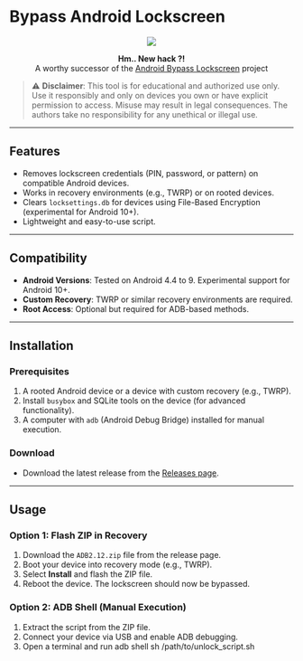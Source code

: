 # Bypass Android Lockscreen

<p align="center">
<img src="https://img.icons8.com/windows/96/000000/security-document.png">
</p>

<p align="center">
<b>Hm.. New hack ?!</b>
<br>
A worthy successor of the <a href="https://github.com/TomHorvath1607/Android-Bypass-Lockscreen">Android Bypass Lockscreen</a> project
</p>


>⚠️ **Disclaimer**: This tool is for educational and authorized use only. Use it responsibly and only on devices you own or have explicit permission to access. Misuse may result in legal consequences. The authors take no responsibility for any unethical or illegal use.

---

## Features
- Removes lockscreen credentials (PIN, password, or pattern) on compatible Android devices.
- Works in recovery environments (e.g., TWRP) or on rooted devices.
- Clears `locksettings.db` for devices using File-Based Encryption (experimental for Android 10+).
- Lightweight and easy-to-use script.

---

## Compatibility
- **Android Versions**: Tested on Android 4.4 to 9. Experimental support for Android 10+.
- **Custom Recovery**: TWRP or similar recovery environments are required.
- **Root Access**: Optional but required for ADB-based methods.

---

## Installation

### Prerequisites
1. A rooted Android device or a device with custom recovery (e.g., TWRP).
2. Install `busybox` and SQLite tools on the device (for advanced functionality).
3. A computer with `adb` (Android Debug Bridge) installed for manual execution.

### Download
- Download the latest release from the [Releases page](https://github.com/TomHorvathCZ/ABL/releases).

---

## Usage

### Option 1: Flash ZIP in Recovery
1. Download the `ADB2.12.zip` file from the release page.
2. Boot your device into recovery mode (e.g., TWRP).
3. Select **Install** and flash the ZIP file.
4. Reboot the device. The lockscreen should now be bypassed.

### Option 2: ADB Shell (Manual Execution)
1. Extract the script from the ZIP file.
2. Connect your device via USB and enable ADB debugging.
3. Open a terminal and run
   adb shell sh /path/to/unlock_script.sh
